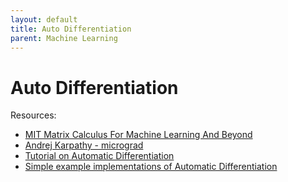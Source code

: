 ```yaml
---
layout: default
title: Auto Differentiation
parent: Machine Learning
---
```

# Auto Differentiation


Resources:

- [MIT Matrix Calculus For Machine Learning And Beyond](https://ocw.mit.edu/courses/18-s096-matrix-calculus-for-machine-learning-and-beyond-january-iap-2023/pages/lecture-notes/)
- [Andrej Karpathy - micrograd](https://github.com/karpathy/micrograd)
- [Tutorial on Automatic Differentiation](https://theoryandpractice.org/stats-ds-book/autodiff-tutorial.html)
- [Simple example implementations of Automatic Differentiation](https://www.cs.cornell.edu/courses/cs6630/2022fa/notebook/Autodiff.html)

